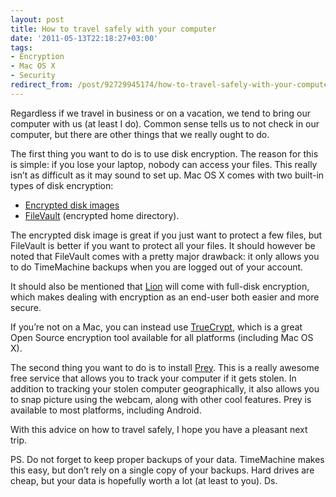 ```yaml
---
layout: post
title: How to travel safely with your computer
date: '2011-05-13T22:18:27+03:00'
tags:
- Encryption
- Mac OS X
- Security
redirect_from: /post/92729945174/how-to-travel-safely-with-your-computer
---
```

Regardless if we travel in business or on a vacation, we tend to bring our computer with us (at least I do). Common sense tells us to not check in our computer, but there are other things that we really ought to do.

The first thing you want to do is to use disk encryption. The reason for this is simple: if you lose your laptop, nobody can access your files. This really isn’t as difficult as it may sound to set up. Mac OS X comes with two built-in types of disk encryption:

* [Encrypted disk images](http://support.apple.com/kb/ht1578)
* [FileVault](http://docs.info.apple.com/article.html?path=Mac/10.4/en/mh1906.html) (encrypted home directory).

The encrypted disk image is great if you just want to protect a few files, but FileVault is better if you want to protect all your files. It should however be noted that FileVault comes with a pretty major drawback: it only allows you to do TimeMachine backups when you are logged out of your account.

It should also be mentioned that [Lion](http://www.apple.com/macosx/lion/) will come with full-disk encryption, which makes dealing with encryption as an end-user both easier and more secure.

If you’re not on a Mac, you can instead use [TrueCrypt](http://www.truecrypt.org/), which is a great Open Source encryption tool available for all platforms (including Mac OS X).

The second thing you want to do is to install [Prey](http://preyproject.com/). This is a really awesome free service that allows you to track your computer if it gets stolen. In addition to tracking your stolen computer geographically, it also allows you to snap picture using the webcam, along with other cool features. Prey is available to most platforms, including Android.

With this advice on how to travel safely, I hope you have a pleasant next trip.

PS. Do not forget to keep proper backups of your data. TimeMachine makes this easy, but don’t rely on a single copy of your backups. Hard drives are cheap, but your data is hopefully worth a lot (at least to you). Ds.
